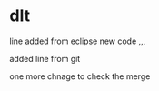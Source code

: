 # dlt


line added from eclipse new code ,,,

added line from git

one more chnage to check the merge
